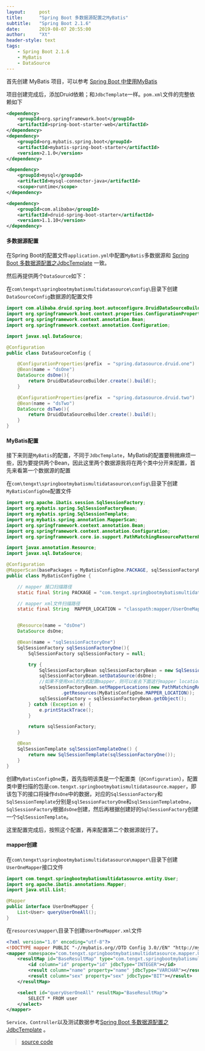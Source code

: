 ```yaml
---
layout:     post
title:      "Spring Boot 多数据源配置之MyBatis"
subtitle:   "Spring Boot 2.1.6"
date:       2019-08-07 20:55:00
author:     "Xt"
header-style: text
tags:
    - Spring Boot 2.1.6
    - MyBatis
    - DataSource
---
```


首先创建 MyBatis 项目，可以参考 [Spring Boot 中使用MyBatis](https://tengxt.gitee.io/2019/08/02/Spring-Boot%E4%B8%AD%E4%BD%BF%E7%94%A8-MyBatis/)

项目创建完成后，添加Druid依赖；和`JdbcTemplate`一样。`pom.xml`文件的完整依赖如下

```xml
<dependency>
    <groupId>org.springframework.boot</groupId>
    <artifactId>spring-boot-starter-web</artifactId>
</dependency>
<dependency>
    <groupId>org.mybatis.spring.boot</groupId>
    <artifactId>mybatis-spring-boot-starter</artifactId>
    <version>2.1.0</version>
</dependency>

<dependency>
    <groupId>mysql</groupId>
    <artifactId>mysql-connector-java</artifactId>
    <scope>runtime</scope>
</dependency>

<dependency>
    <groupId>com.alibaba</groupId>
    <artifactId>druid-spring-boot-starter</artifactId>
    <version>1.1.10</version>
</dependency>
```

#### 多数据源配置

在Spring Boot的配置文件`application.yml`中配置`MyBatis`多数据源和 [Spring Boot 多数据源配置之JdbcTemplate](https://tengxt.gitee.io/2019/08/02/Spring-Boot-%E5%A4%9A%E6%95%B0%E6%8D%AE%E6%BA%90%E9%85%8D%E7%BD%AE%E4%B9%8BJdbcTemplate/) 一致。

然后再提供两个`DataSource`如下：

在`com\tengxt\springbootmybatismultidatasource\config\`目录下创建`DataSourceConfig`数据源的配置文件

```java
import com.alibaba.druid.spring.boot.autoconfigure.DruidDataSourceBuilder;
import org.springframework.boot.context.properties.ConfigurationProperties;
import org.springframework.context.annotation.Bean;
import org.springframework.context.annotation.Configuration;

import javax.sql.DataSource;

@Configuration
public class DataSourceConfig {

    @ConfigurationProperties(prefix  = "spring.datasource.druid.one")
    @Bean(name = "dsOne")
    DataSource dsOne(){
        return DruidDataSourceBuilder.create().build();
    }

    @ConfigurationProperties(prefix  = "spring.datasource.druid.two")
    @Bean(name = "dsTwo")
    DataSource dsTwo(){
        return DruidDataSourceBuilder.create().build();
    }
}
```

#### MyBatis配置

接下来则是`MyBatis`的配置，不同于`JdbcTemplate`，MyBatis的配置要稍微麻烦一些，因为要提供两个Bean，因此这里两个数据源我将在两个类中分开来配置，首先来看第一个数据源的配置

在`com\tengxt\springbootmybatismultidatasource\config\`目录下创建`MyBatisConfigOne`配置文件

```java
import org.apache.ibatis.session.SqlSessionFactory;
import org.mybatis.spring.SqlSessionFactoryBean;
import org.mybatis.spring.SqlSessionTemplate;
import org.mybatis.spring.annotation.MapperScan;
import org.springframework.context.annotation.Bean;
import org.springframework.context.annotation.Configuration;
import org.springframework.core.io.support.PathMatchingResourcePatternResolver;

import javax.annotation.Resource;
import javax.sql.DataSource;

@Configuration
@MapperScan(basePackages = MyBatisConfigOne.PACKAGE, sqlSessionFactoryRef = "sqlSessionFactoryOne")
public class MyBatisConfigOne {

    // mapper 接口扫描路径
    static final String PACKAGE = "com.tengxt.springbootmybatismultidatasource.mapper";

    // mapper xml文件扫描路径
    static final String  MAPPER_LOCATION = "classpath:mapper/UserOneMapper.xml";


    @Resource(name = "dsOne")
    DataSource dsOne;

    @Bean(name = "sqlSessionFactoryOne")
    SqlSessionFactory sqlSessionFactoryOne(){
        SqlSessionFactory sqlSessionFactory = null;

        try {
            SqlSessionFactoryBean sqlSessionFactoryBean = new SqlSessionFactoryBean();
            sqlSessionFactoryBean.setDataSource(dsOne);
            //如果不使用xml的方式配置mapper，则可以省去下面这行mapper location的配置。
            sqlSessionFactoryBean.setMapperLocations(new PathMatchingResourcePatternResolver()
                    .getResources(MyBatisConfigOne.MAPPER_LOCATION));
            sqlSessionFactory = sqlSessionFactoryBean.getObject();
        } catch (Exception e) {
            e.printStackTrace();
        }

        return sqlSessionFactory;
    }

    @Bean
    SqlSessionTemplate sqlSessionTemplateOne() {
        return new SqlSessionTemplate(sqlSessionFactoryOne());
    }
}
```

创建`MyBatisConfigOne`类，首先指明该类是一个配置类（`@Configuration`），配置类中要扫描的包是`com.tengxt.springbootmybatismultidatasource.mapper`，即该包下的接口将操作`dsOne`中的数据，对应的`SqlSessionFactory`和`SqlSessionTemplate`分别是`sqlSessionFactoryOne`和`sqlSessionTemplateOne`，`SqlSessionFactory`根据`dsOne`创建，然后再根据创建好的`SqlSessionFactory`创建一个`SqlSessionTemplate`。

这里配置完成后，按照这个配置，再来配置第二个数据源就行了。

#### mapper创建

在`com\tengxt\springbootmybatismultidatasource\mapper\`目录下创建`UserOneMapper`接口文件

```java
import com.tengxt.springbootmybatismultidatasource.entity.User;
import org.apache.ibatis.annotations.Mapper;
import java.util.List;

@Mapper
public interface UserOneMapper {
    List<User> queryUserOneAll();
}
```

在`resources\mapper\`目录下创建`UserOneMapper.xml`文件

```xml
<?xml version="1.0" encoding="utf-8"?>
<!DOCTYPE mapper PUBLIC "-//mybatis.org//DTD Config 3.0//EN" "http://mybatis.org/dtd/mybatis-3-mapper.dtd">
<mapper namespace="com.tengxt.springbootmybatismultidatasource.mapper.UserOneMapper">
    <resultMap id="BaseResultMap" type="com.tengxt.springbootmybatismultidatasource.entity.User">
        <id column="id" property="id" jdbcType="INTEGER"></id>
        <result column="name" property="name" jdbcType="VARCHAR"></result>
        <result column="sex" property="sex" jdbcType="BIT"></result>
    </resultMap>

    <select id="queryUserOneAll" resultMap="BaseResultMap">
        SELECT * FROM user
    </select>
</mapper>
```

`Service，Controller`以及测试数据参考[Spring Boot 多数据源配置之JdbcTemplate](https://tengxt.gitee.io/2019/08/02/Spring-Boot-%E5%A4%9A%E6%95%B0%E6%8D%AE%E6%BA%90%E9%85%8D%E7%BD%AE%E4%B9%8BJdbcTemplate/) 。

> [source code](https://github.com/tengxt/springboot-learn/tree/master/spring-boot-mybatis-multidatasource)













